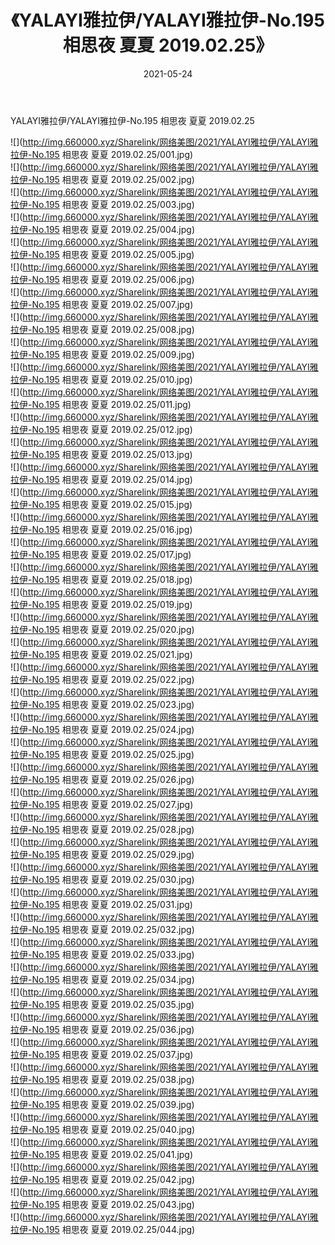 ﻿---
layout: post
title:  《YALAYI雅拉伊/YALAYI雅拉伊-No.195 相思夜 夏夏 2019.02.25》
date:   2021-05-24
img: http://img.660000.xyz/Sharelink/网络美图/2021/YALAYI雅拉伊/YALAYI雅拉伊-No.195 相思夜 夏夏 2019.02.25/000.jpg
categories: [美女, 清纯, 唯美]
---

YALAYI雅拉伊/YALAYI雅拉伊-No.195 相思夜 夏夏 2019.02.25

 ![](http://img.660000.xyz/Sharelink/网络美图/2021/YALAYI雅拉伊/YALAYI雅拉伊-No.195 相思夜 夏夏 2019.02.25/001.jpg) <br>![](http://img.660000.xyz/Sharelink/网络美图/2021/YALAYI雅拉伊/YALAYI雅拉伊-No.195 相思夜 夏夏 2019.02.25/002.jpg) <br>![](http://img.660000.xyz/Sharelink/网络美图/2021/YALAYI雅拉伊/YALAYI雅拉伊-No.195 相思夜 夏夏 2019.02.25/003.jpg) <br>![](http://img.660000.xyz/Sharelink/网络美图/2021/YALAYI雅拉伊/YALAYI雅拉伊-No.195 相思夜 夏夏 2019.02.25/004.jpg) <br>![](http://img.660000.xyz/Sharelink/网络美图/2021/YALAYI雅拉伊/YALAYI雅拉伊-No.195 相思夜 夏夏 2019.02.25/005.jpg) <br>![](http://img.660000.xyz/Sharelink/网络美图/2021/YALAYI雅拉伊/YALAYI雅拉伊-No.195 相思夜 夏夏 2019.02.25/006.jpg) <br>![](http://img.660000.xyz/Sharelink/网络美图/2021/YALAYI雅拉伊/YALAYI雅拉伊-No.195 相思夜 夏夏 2019.02.25/007.jpg) <br>![](http://img.660000.xyz/Sharelink/网络美图/2021/YALAYI雅拉伊/YALAYI雅拉伊-No.195 相思夜 夏夏 2019.02.25/008.jpg) <br>![](http://img.660000.xyz/Sharelink/网络美图/2021/YALAYI雅拉伊/YALAYI雅拉伊-No.195 相思夜 夏夏 2019.02.25/009.jpg) <br>![](http://img.660000.xyz/Sharelink/网络美图/2021/YALAYI雅拉伊/YALAYI雅拉伊-No.195 相思夜 夏夏 2019.02.25/010.jpg) <br>![](http://img.660000.xyz/Sharelink/网络美图/2021/YALAYI雅拉伊/YALAYI雅拉伊-No.195 相思夜 夏夏 2019.02.25/011.jpg) <br>![](http://img.660000.xyz/Sharelink/网络美图/2021/YALAYI雅拉伊/YALAYI雅拉伊-No.195 相思夜 夏夏 2019.02.25/012.jpg) <br>![](http://img.660000.xyz/Sharelink/网络美图/2021/YALAYI雅拉伊/YALAYI雅拉伊-No.195 相思夜 夏夏 2019.02.25/013.jpg) <br>![](http://img.660000.xyz/Sharelink/网络美图/2021/YALAYI雅拉伊/YALAYI雅拉伊-No.195 相思夜 夏夏 2019.02.25/014.jpg) <br>![](http://img.660000.xyz/Sharelink/网络美图/2021/YALAYI雅拉伊/YALAYI雅拉伊-No.195 相思夜 夏夏 2019.02.25/015.jpg) <br>![](http://img.660000.xyz/Sharelink/网络美图/2021/YALAYI雅拉伊/YALAYI雅拉伊-No.195 相思夜 夏夏 2019.02.25/016.jpg) <br>![](http://img.660000.xyz/Sharelink/网络美图/2021/YALAYI雅拉伊/YALAYI雅拉伊-No.195 相思夜 夏夏 2019.02.25/017.jpg) <br>![](http://img.660000.xyz/Sharelink/网络美图/2021/YALAYI雅拉伊/YALAYI雅拉伊-No.195 相思夜 夏夏 2019.02.25/018.jpg) <br>![](http://img.660000.xyz/Sharelink/网络美图/2021/YALAYI雅拉伊/YALAYI雅拉伊-No.195 相思夜 夏夏 2019.02.25/019.jpg) <br>![](http://img.660000.xyz/Sharelink/网络美图/2021/YALAYI雅拉伊/YALAYI雅拉伊-No.195 相思夜 夏夏 2019.02.25/020.jpg) <br>![](http://img.660000.xyz/Sharelink/网络美图/2021/YALAYI雅拉伊/YALAYI雅拉伊-No.195 相思夜 夏夏 2019.02.25/021.jpg) <br>![](http://img.660000.xyz/Sharelink/网络美图/2021/YALAYI雅拉伊/YALAYI雅拉伊-No.195 相思夜 夏夏 2019.02.25/022.jpg) <br>![](http://img.660000.xyz/Sharelink/网络美图/2021/YALAYI雅拉伊/YALAYI雅拉伊-No.195 相思夜 夏夏 2019.02.25/023.jpg) <br>![](http://img.660000.xyz/Sharelink/网络美图/2021/YALAYI雅拉伊/YALAYI雅拉伊-No.195 相思夜 夏夏 2019.02.25/024.jpg) <br>![](http://img.660000.xyz/Sharelink/网络美图/2021/YALAYI雅拉伊/YALAYI雅拉伊-No.195 相思夜 夏夏 2019.02.25/025.jpg) <br>![](http://img.660000.xyz/Sharelink/网络美图/2021/YALAYI雅拉伊/YALAYI雅拉伊-No.195 相思夜 夏夏 2019.02.25/026.jpg) <br>![](http://img.660000.xyz/Sharelink/网络美图/2021/YALAYI雅拉伊/YALAYI雅拉伊-No.195 相思夜 夏夏 2019.02.25/027.jpg) <br>![](http://img.660000.xyz/Sharelink/网络美图/2021/YALAYI雅拉伊/YALAYI雅拉伊-No.195 相思夜 夏夏 2019.02.25/028.jpg) <br>![](http://img.660000.xyz/Sharelink/网络美图/2021/YALAYI雅拉伊/YALAYI雅拉伊-No.195 相思夜 夏夏 2019.02.25/029.jpg) <br>![](http://img.660000.xyz/Sharelink/网络美图/2021/YALAYI雅拉伊/YALAYI雅拉伊-No.195 相思夜 夏夏 2019.02.25/030.jpg) <br>![](http://img.660000.xyz/Sharelink/网络美图/2021/YALAYI雅拉伊/YALAYI雅拉伊-No.195 相思夜 夏夏 2019.02.25/031.jpg) <br>![](http://img.660000.xyz/Sharelink/网络美图/2021/YALAYI雅拉伊/YALAYI雅拉伊-No.195 相思夜 夏夏 2019.02.25/032.jpg) <br>![](http://img.660000.xyz/Sharelink/网络美图/2021/YALAYI雅拉伊/YALAYI雅拉伊-No.195 相思夜 夏夏 2019.02.25/033.jpg) <br>![](http://img.660000.xyz/Sharelink/网络美图/2021/YALAYI雅拉伊/YALAYI雅拉伊-No.195 相思夜 夏夏 2019.02.25/034.jpg) <br>![](http://img.660000.xyz/Sharelink/网络美图/2021/YALAYI雅拉伊/YALAYI雅拉伊-No.195 相思夜 夏夏 2019.02.25/035.jpg) <br>![](http://img.660000.xyz/Sharelink/网络美图/2021/YALAYI雅拉伊/YALAYI雅拉伊-No.195 相思夜 夏夏 2019.02.25/036.jpg) <br>![](http://img.660000.xyz/Sharelink/网络美图/2021/YALAYI雅拉伊/YALAYI雅拉伊-No.195 相思夜 夏夏 2019.02.25/037.jpg) <br>![](http://img.660000.xyz/Sharelink/网络美图/2021/YALAYI雅拉伊/YALAYI雅拉伊-No.195 相思夜 夏夏 2019.02.25/038.jpg) <br>![](http://img.660000.xyz/Sharelink/网络美图/2021/YALAYI雅拉伊/YALAYI雅拉伊-No.195 相思夜 夏夏 2019.02.25/039.jpg) <br>![](http://img.660000.xyz/Sharelink/网络美图/2021/YALAYI雅拉伊/YALAYI雅拉伊-No.195 相思夜 夏夏 2019.02.25/040.jpg) <br>![](http://img.660000.xyz/Sharelink/网络美图/2021/YALAYI雅拉伊/YALAYI雅拉伊-No.195 相思夜 夏夏 2019.02.25/041.jpg) <br>![](http://img.660000.xyz/Sharelink/网络美图/2021/YALAYI雅拉伊/YALAYI雅拉伊-No.195 相思夜 夏夏 2019.02.25/042.jpg) <br>![](http://img.660000.xyz/Sharelink/网络美图/2021/YALAYI雅拉伊/YALAYI雅拉伊-No.195 相思夜 夏夏 2019.02.25/043.jpg) <br>![](http://img.660000.xyz/Sharelink/网络美图/2021/YALAYI雅拉伊/YALAYI雅拉伊-No.195 相思夜 夏夏 2019.02.25/044.jpg) <br>
